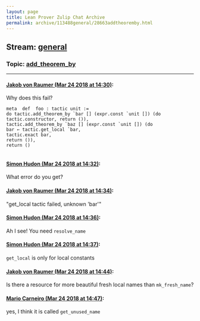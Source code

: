 ```yaml
---
layout: page
title: Lean Prover Zulip Chat Archive 
permalink: archive/113488general/28663addtheoremby.html
---
```


## Stream: [general](index.html)
### Topic: [add_theorem_by](28663addtheoremby.html)

---

#### [Jakob von Raumer (Mar 24 2018 at 14:30)](https://leanprover.zulipchat.com/#narrow/stream/113488-general/topic/add_theorem_by/near/124151486):
Why does this fail?
```
meta  def  foo : tactic unit :=
do tactic.add_theorem_by `bar [] (expr.const `unit []) (do tactic.constructor, return ()),
tactic.add_theorem_by `baz [] (expr.const `unit []) (do
bar ← tactic.get_local `bar,
tactic.exact bar,
return ()),
return ()
 
```

#### [Simon Hudon (Mar 24 2018 at 14:32)](https://leanprover.zulipchat.com/#narrow/stream/113488-general/topic/add_theorem_by/near/124151531):
What error do you get?

#### [Jakob von Raumer (Mar 24 2018 at 14:34)](https://leanprover.zulipchat.com/#narrow/stream/113488-general/topic/add_theorem_by/near/124151537):
"get_local tactic failed, unknown 'bar'"

#### [Simon Hudon (Mar 24 2018 at 14:36)](https://leanprover.zulipchat.com/#narrow/stream/113488-general/topic/add_theorem_by/near/124151623):
Ah I see! You need `resolve_name`

#### [Simon Hudon (Mar 24 2018 at 14:37)](https://leanprover.zulipchat.com/#narrow/stream/113488-general/topic/add_theorem_by/near/124151626):
`get_local` is only for local constants

#### [Jakob von Raumer (Mar 24 2018 at 14:44)](https://leanprover.zulipchat.com/#narrow/stream/113488-general/topic/add_theorem_by/near/124151804):
Is there a resource for more beautiful fresh local names than `mk_fresh_name`?

#### [Mario Carneiro (Mar 24 2018 at 14:47)](https://leanprover.zulipchat.com/#narrow/stream/113488-general/topic/add_theorem_by/near/124151860):
yes, I think it is called `get_unused_name`

